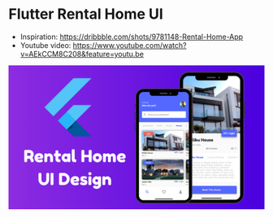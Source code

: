 # Flutter Rental Home UI

- Inspiration: https://dribbble.com/shots/9781148-Rental-Home-App
- Youtube video: https://www.youtube.com/watch?v=AEkCCM8C208&feature=youtu.be

![Alt text](screenshot.png?raw=true "Title")
